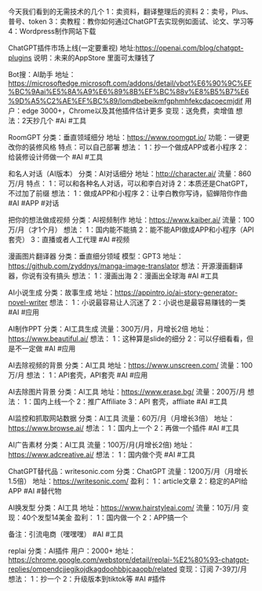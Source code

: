今天我们看到的无需技术的几个
1：卖资料，翻译整理后的资料
2：卖号，Plus、普号、token
3：卖教程：教你如何通过ChatGPT去实现例如面试、论文、学习等
4：Wordpress制作网站下载



ChatGPT插件市场上线(一定要重视)
地址:https://openai.com/blog/chatgpt-plugins
说明：未来的AppStore
里面可太赚钱了



Bot搜：AI助手
地址：https://microsoftedge.microsoft.com/addons/detail/vbot%E6%90%9C%EF%BC%9Aai%E5%8A%A9%E6%89%8B%EF%BC%88v%E8%B5%B7%E6%9D%A5%C2%AE%EF%BC%89/lomdbebeikmfgphmhfekcdacoecmjdif
用户：edge 3000+，Chrome以及其他插件估计更多
变现：送免费，卖增值
想法：2天抄几个
#Ai #工具

RoomGPT
分类：垂直领域细分
地址：https://www.roomgpt.io/
功能：一键更改你的装修风格
特点：可以自己部署
想法：
1：抄一个做成APP或者小程序
2：给装修设计师做一个
#AI #工具

和名人对话（AI版本）
分类：AI对话细分
地址：http://character.ai/
流量：860万/月
特点：
1：可以和各种名人对话，可以和李白对诗
2：本质还是ChatGPT，不过加了前缀
想法：
1：做成APP和小程序
2：让李白教你写诗，貂蝉陪你作曲
#AI #APP #对话

把你的想法做成视频
分类：AI视频制作
地址：https://www.kaiber.ai/
流量：100万/月（才1个月）
想法：
1：国内能不能搞
2：能不能API做成APP和小程序（API套壳）
3：直播或者人工代理
#AI #视频


漫画图片翻译器 
分类：垂直细分领域
模型：GPT3
地址：https://github.com/zyddnys/manga-image-translator
想法：开源漫画翻译器，你说有没有搞头
想法：
1：漫画出海
2：漫画出全球海
#AI #工具


AI小说生成
分类：故事生成
地址：https://appintro.io/ai-story-generator-novel-writer
想法：
1：小说最容易让人沉迷了
2：小说也是最容易赚钱的一类
#AI #应用


AI制作PPT
分类：AI工具生成
流量：300万/月，月增长2倍
地址：https://www.beautiful.ai/
想法：
1：这种算是slide的细分
2：可以仔细看看，但是不一定做
#AI #应用

AI去除视频的背景
分类：AI工具
地址：https://www.unscreen.com/
流量：100万/月
想法：
1：API套壳，API套壳
#AI #应用


AI去除图片背景
分类：AI工具
地址：https://www.erase.bg/
流量：200万/月
想法：
1：国内上线一个
2：推广Affiliate
3：API 套壳，affliate
#AI #工具

AI监控和抓取网站数据
分类：AI工具
流量：60万/月（月增长3倍）
地址：https://www.browse.ai/
想法：
1：国内上一个
2：再做一个插件
#AI #工具

AI广告素材
分类：AI工具
流量：100万/月(月增长2倍)
地址：https://www.adcreative.ai/
想法：
1：国内做个壳
#AI #工具

ChatGPT替代品：writesonic.com
分类：ChatGPT
流量：1200万/月（月增长1.5倍）
地址：https://writesonic.com/
盈利：
1：article文章
2：稳定的API给APP
#AI #替代物

AI换发型
分类：AI工具
地址：https://www.hairstyleai.com/
流量：10万/月
变现：40个发型14美金
盈利：
1：国内做一个
2：APP搞一个

备注：引流电商（嘿嘿嘿）
#AI #工具


replai
分类：AI插件
用户：2000+
地址：https://chrome.google.com/webstore/detail/replai-%E2%80%93-chatgpt-replies/ompendcjjegjkojdkagdoohbbjcaaopb/related
变现：订阅 7-39刀/月
想法：
1：抄一个
2：升级版本到tiktok等
#AI #插件

